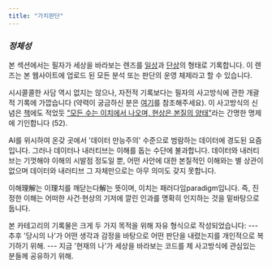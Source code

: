 ```yaml
---
title: "가치판단"
---
```


*<h3> 정체성 </h3>*

본 섹션에서는 필자가 세상을 바라보는 렌즈를 [일상][ref1]과 [단상][ref2]의 형태로 기록합니다. 이 렌즈는 본 웹사이트에 업로드 된 모든 분석 또는 판단의 운영 체제라고 할 수 있습니다.

시시콜콜한 사담 역시 없지는 않으나, 자전적 기록보다는 필자의 사고방식에 관한 개괄적 기록에 가깝습니다 (약력이 궁금하신 분은 [여기](https://snowballassociates.com/ko/profile)를 참조해주세요). 이 사고방식의 신념은 [책][ref3]에도 적었듯 <u>"모든 수는 이치에서 나오며, 현상은 본질의 양태"</u>라는 간명한 명제에 기인합니다 (52).

AI를 위시하여 온갖 곳에서 '데이터 만능주의' 수준으로 범람하는 데이터에 경도된 요즘입니다. 그러나 데이터나 내러티브는 이해를 돕는 수단에 불과합니다. 데이터와 내러티브는 기껏해야 이해의 시발점 정도일 뿐, 어떤 사안에 대한 본질적인 이해와는 별 상관이 없으며 데이터와 내러티브 그 자체만으로는 아무 의미도 갖지 못합니다.

이해理解는 이理치를 깨닫는다解는 뜻이며, 이치는 패러다임paradigm입니다. 즉, 진정한 이해는 어떠한 사건·현상의 기저에 깔린 인과를 명확히 인지하는 것을 밑바탕으로 둡니다.

본 카테고리의 기록물은 크게 두 가지 목적을 위해 자유 형식으로 작성되었습니다:
--- 추후 '당시의 나'가 어떤 생각과 감정을 바탕으로 어떤 판단을 내렸는지를 개인적으로 복기하기 위해.
--- 지금 '현재의 나'가 세상을 바라보는 코드를 제 사고방식에 관심있는 분들께 공유하기 위해.



[ref1]: https://snowballassociates.com/ko/diary/
[ref2]: https://snowballassociates.com/ko/passingthoughts/
[ref3]: https://www.aladin.co.kr/shop/wproduct.aspx?ItemId=285116786
